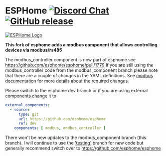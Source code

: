 # ESPHome [![Discord Chat](https://img.shields.io/discord/429907082951524364.svg)](https://discord.gg/KhAMKrd) [![GitHub release](https://img.shields.io/github/release/esphome/esphome.svg)](https://GitHub.com/esphome/esphome/releases/)

[![ESPHome Logo](https://esphome.io/_images/logo-text.png)](https://esphome.io/)

**This fork of esphome adds a modbus component that allows controlling devices via modbus/rs485**


The modbus_controller component is now part of esphome see https://github.com/esphome/esphome/pull/1779
If you are still using the modbus_controller code from the modbus_component branch please note that there are a couple of changes in the YAML definitions.
See [modbus documentation](https://github.com/martgras/esphome/blob/testing/esphome/components/modbus_controller/readme.md) for more details about the required changes.

Please switch to the esphome dev branch or if you are using external components change it to 
```yaml
external_components:
  - source:
      type: git
      url: https://github.com/esphome/esphome
      ref: dev
    components: [ modbus, modbus_controller ]
```

There won't be new updates to the modbus_component branch (this branch). 
I will continue to use the ['testing'](https://github.com/martgras/esphome/tree/testing) branch for new code but generally recommend switch over to https://github.com/esphome/esphome

